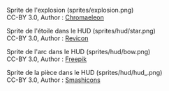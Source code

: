 Sprite de l'explosion (sprites/explosion.png)  
CC-BY 3.0, Author : [Chromaeleon](https://opengameart.org/content/arw-explosion)

Sprite de l'étoile dans le HUD (sprites/hud/star.png)  
CC-BY 3.0, Author : [Revicon](www.flaticon.com)

Sprite de l'arc dans le HUD (sprites/hud/bow.png)  
CC-BY 3.0, Author : [Freepik](www.flaticon.com)

Sprite de la pièce dans le HUD (sprites/hud/hud_.png)  
CC-BY 3.0, Author : [Smashicons](www.flaticon.com)

